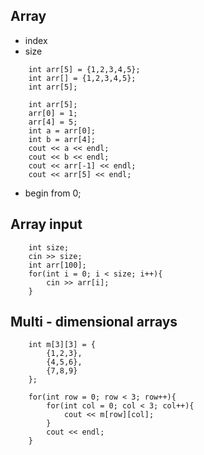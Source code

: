 ## Array
- index
- size

```
	int arr[5] = {1,2,3,4,5};
	int arr[] = {1,2,3,4,5};
	int arr[5];
```

```
	int arr[5];
	arr[0] = 1;
	arr[4] = 5;
	int a = arr[0];
	int b = arr[4];
	cout << a << endl;
	cout << b << endl;
	cout << arr[-1] << endl;
	cout << arr[5] << endl;
```

- begin from 0;

## Array input
```
	int size;
	cin >> size;
	int arr[100];
	for(int i = 0; i < size; i++){
		cin >> arr[i];
	}
```

## Multi - dimensional arrays

```
	int m[3][3] = {
		{1,2,3},
		{4,5,6},
		{7,8,9}
	};
	
	for(int row = 0; row < 3; row++){
		for(int col = 0; col < 3; col++){
			cout << m[row][col];
		}
		cout << endl;
	}
```
